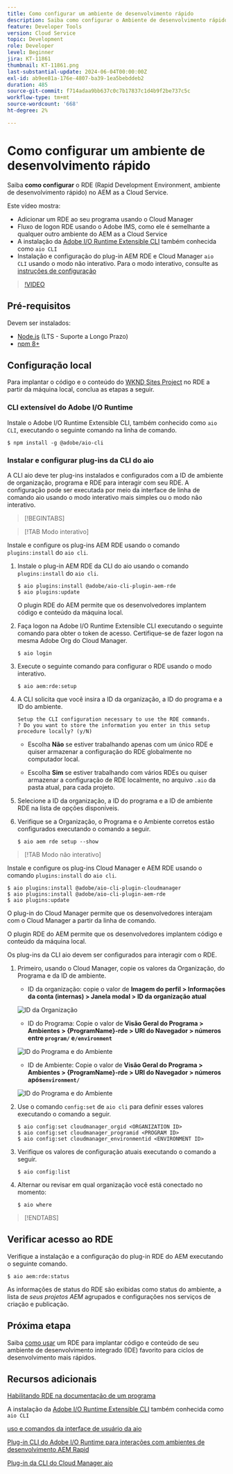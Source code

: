```yaml
---
title: Como configurar um ambiente de desenvolvimento rápido
description: Saiba como configurar o Ambiente de desenvolvimento rápido para o AEM as a Cloud Service.
feature: Developer Tools
version: Cloud Service
topic: Development
role: Developer
level: Beginner
jira: KT-11861
thumbnail: KT-11861.png
last-substantial-update: 2024-06-04T00:00:00Z
exl-id: ab9ee81a-176e-4807-ba39-1ea5bebddeb2
duration: 485
source-git-commit: f714adaa9bb637c0c7b17837c1d4b9f2be737c5c
workflow-type: tm+mt
source-wordcount: '668'
ht-degree: 2%

---
```


# Como configurar um ambiente de desenvolvimento rápido

Saiba **como configurar** o RDE (Rapid Development Environment, ambiente de desenvolvimento rápido) no AEM as a Cloud Service.

Este vídeo mostra:

- Adicionar um RDE ao seu programa usando o Cloud Manager
- Fluxo de logon RDE usando o Adobe IMS, como ele é semelhante a qualquer outro ambiente do AEM as a Cloud Service
- A instalação da [Adobe I/O Runtime Extensible CLI](https://developer.adobe.com/runtime/docs/guides/tools/cli_install/) também conhecida como `aio CLI`
- Instalação e configuração do plug-in AEM RDE e Cloud Manager `aio CLI` usando o modo não interativo. Para o modo interativo, consulte as [instruções de configuração](#setup-the-aem-rde-plugin)

>[!VIDEO](https://video.tv.adobe.com/v/3415490?quality=12&learn=on)

## Pré-requisitos

Devem ser instalados:

- [Node.js](https://nodejs.org/en/) (LTS - Suporte a Longo Prazo)
- [npm 8+](https://docs.npmjs.com/)

## Configuração local

Para implantar o código e o conteúdo do [WKND Sites Project](https://github.com/adobe/aem-guides-wknd#aem-wknd-sites-project) no RDE a partir da máquina local, conclua as etapas a seguir.

### CLI extensível do Adobe I/O Runtime

Instale o Adobe I/O Runtime Extensible CLI, também conhecido como `aio CLI`, executando o seguinte comando na linha de comando.

```shell
$ npm install -g @adobe/aio-cli
```

### Instalar e configurar plug-ins da CLI do aio

A CLI aio deve ter plug-ins instalados e configurados com a ID de ambiente de organização, programa e RDE para interagir com seu RDE. A configuração pode ser executada por meio da interface de linha de comando aio usando o modo interativo mais simples ou o modo não interativo.

>[!BEGINTABS]

>[!TAB Modo interativo]

Instale e configure os plug-ins AEM RDE usando o comando `plugins:install` do `aio cli`.

1. Instale o plug-in AEM RDE da CLI do aio usando o comando `plugins:install` do `aio cli`.

   ```shell
   $ aio plugins:install @adobe/aio-cli-plugin-aem-rde    
   $ aio plugins:update
   ```

   O plugin RDE do AEM permite que os desenvolvedores implantem código e conteúdo da máquina local.

2. Faça logon na Adobe I/O Runtime Extensible CLI executando o seguinte comando para obter o token de acesso. Certifique-se de fazer logon na mesma Adobe Org do Cloud Manager.

   ```shell
   $ aio login
   ```

3. Execute o seguinte comando para configurar o RDE usando o modo interativo.

   ```shell
   $ aio aem:rde:setup
   ```

4. A CLI solicita que você insira a ID da organização, a ID do programa e a ID do ambiente.

   ```shell
   Setup the CLI configuration necessary to use the RDE commands.
   ? Do you want to store the information you enter in this setup procedure locally? (y/N)
   ```

   - Escolha __Não__ se estiver trabalhando apenas com um único RDE e quiser armazenar a configuração do RDE globalmente no computador local.

   - Escolha __Sim__ se estiver trabalhando com vários RDEs ou quiser armazenar a configuração de RDE localmente, no arquivo `.aio` da pasta atual, para cada projeto.

5. Selecione a ID da organização, a ID do programa e a ID de ambiente RDE na lista de opções disponíveis.

6. Verifique se a Organização, o Programa e o Ambiente corretos estão configurados executando o comando a seguir.

   ```shell
   $ aio aem rde setup --show
   ```

>[!TAB Modo não interativo]

Instale e configure os plug-ins Cloud Manager e AEM RDE usando o comando `plugins:install` do `aio cli`.

```shell
$ aio plugins:install @adobe/aio-cli-plugin-cloudmanager
$ aio plugins:install @adobe/aio-cli-plugin-aem-rde
$ aio plugins:update
```

O plug-in do Cloud Manager permite que os desenvolvedores interajam com o Cloud Manager a partir da linha de comando.

O plugin RDE do AEM permite que os desenvolvedores implantem código e conteúdo da máquina local.

Os plug-ins da CLI aio devem ser configurados para interagir com o RDE.

1. Primeiro, usando o Cloud Manager, copie os valores da Organização, do Programa e da ID de ambiente.

   - ID da organização: copie o valor de **Imagem do perfil > Informações da conta (internas) > Janela modal > ID da organização atual**

   ![ID da Organização](./assets/Org-ID.png)

   - ID do Programa: Copie o valor de **Visão Geral do Programa > Ambientes > {ProgramName}-rde > URI do Navegador > números entre `program/` e`/environment`**

   ![ID do Programa e do Ambiente](./assets/Program-Environment-Id.png)

   - ID de Ambiente: Copie o valor de **Visão Geral do Programa > Ambientes > {ProgramName}-rde > URI do Navegador > números após`environment/`**

   ![ID do Programa e do Ambiente](./assets/Program-Environment-Id.png)

1. Use o comando `config:set` de `aio cli` para definir esses valores executando o comando a seguir.

   ```shell
   $ aio config:set cloudmanager_orgid <ORGANIZATION ID>
   $ aio config:set cloudmanager_programid <PROGRAM ID>
   $ aio config:set cloudmanager_environmentid <ENVIRONMENT ID>
   ```

1. Verifique os valores de configuração atuais executando o comando a seguir.

   ```shell
   $ aio config:list
   ```

1. Alternar ou revisar em qual organização você está conectado no momento:

   ```shell
   $ aio where
   ```

>[!ENDTABS]

## Verificar acesso ao RDE

Verifique a instalação e a configuração do plug-in RDE do AEM executando o seguinte comando.

```shell
$ aio aem:rde:status
```

As informações de status do RDE são exibidas como status do ambiente, a lista de _seus projetos AEM_ agrupados e configurações nos serviços de criação e publicação.

## Próxima etapa

Saiba [como usar](./how-to-use.md) um RDE para implantar código e conteúdo de seu ambiente de desenvolvimento integrado (IDE) favorito para ciclos de desenvolvimento mais rápidos.


## Recursos adicionais

[Habilitando RDE na documentação de um programa](https://experienceleague.adobe.com/docs/experience-manager-cloud-service/content/implementing/developing/rapid-development-environments.html#enabling-rde-in-a-program)

A instalação da [Adobe I/O Runtime Extensible CLI](https://developer.adobe.com/runtime/docs/guides/tools/cli_install/) também conhecida como `aio CLI`

[uso e comandos da interface de usuário da aio](https://github.com/adobe/aio-cli#usage)

[Plug-in CLI do Adobe I/O Runtime para interações com ambientes de desenvolvimento AEM Rapid](https://github.com/adobe/aio-cli-plugin-aem-rde#aio-cli-plugin-aem-rde)

[Plug-in da CLI do Cloud Manager aio](https://github.com/adobe/aio-cli-plugin-cloudmanager)
